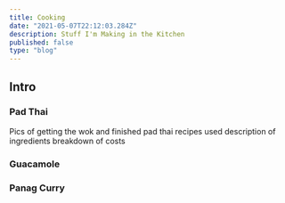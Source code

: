 ```yaml
---
title: Cooking
date: "2021-05-07T22:12:03.284Z"
description: Stuff I'm Making in the Kitchen
published: false 
type: "blog"
---
```


## Intro 

### Pad Thai 

Pics of getting the wok and finished pad thai 
recipes used 
description of ingredients 
breakdown of costs 

### Guacamole 

### Panag Curry